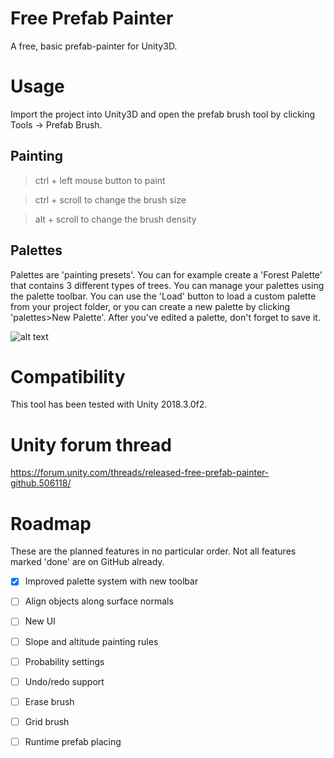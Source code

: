 
# Free Prefab Painter
A free, basic prefab-painter for Unity3D.

# Usage

Import the project into Unity3D and open the prefab brush tool by clicking Tools -> Prefab Brush.

## Painting

> ctrl + left mouse button to paint

> ctrl + scroll to change the brush size

> alt + scroll to change the brush density


## Palettes

Palettes are 'painting presets'. You can for example create a 'Forest Palette' that contains 3 different types of trees.
You can manage your palettes using the palette toolbar. You can use the 'Load' button to load a custom palette from your project folder, or you can create a new palette by clicking 'palettes>New Palette'. After you've edited a palette, don't forget to save it.

![alt text](https://i.imgur.com/J9CQ67F.png)

# Compatibility
This tool has been tested with Unity 2018.3.0f2.

# Unity forum thread
https://forum.unity.com/threads/released-free-prefab-painter-github.506118/

# Roadmap
These are the planned features in no particular order. Not all features marked 'done' are on GitHub already.

- [X] Improved palette system with new toolbar
- [ ] Align objects along surface normals
- [ ] New UI
- [ ] Slope and altitude painting rules
- [ ] Probability settings
- [ ] Undo/redo support
- [ ] Erase brush
- [ ] Grid brush
- [ ] Runtime prefab placing

